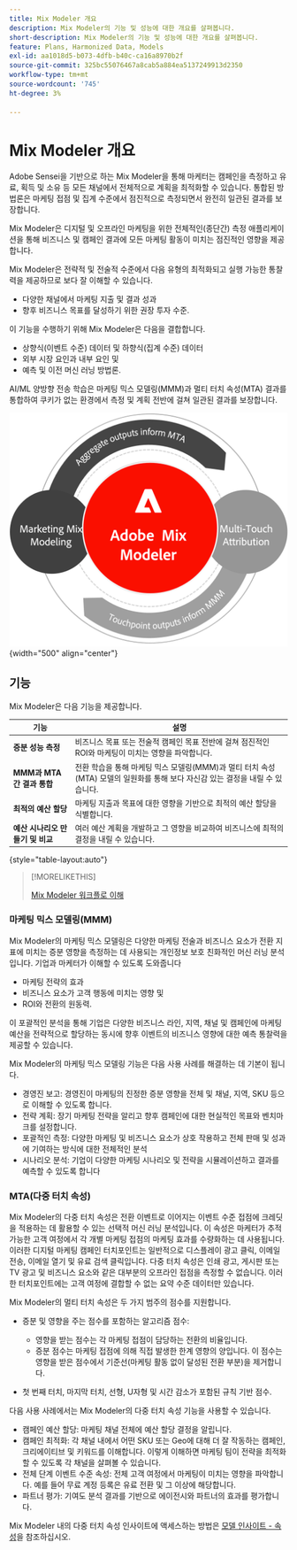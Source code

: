 ```yaml
---
title: Mix Modeler 개요
description: Mix Modeler의 기능 및 성능에 대한 개요를 살펴봅니다.
short-description: Mix Modeler의 기능 및 성능에 대한 개요를 살펴봅니다.
feature: Plans, Harmonized Data, Models
exl-id: aa1018d5-b073-4dfb-b40c-ca16a8970b2f
source-git-commit: 325bc55076467a8cab5a884ea5137249913d2350
workflow-type: tm+mt
source-wordcount: '745'
ht-degree: 3%

---
```


# Mix Modeler 개요

Adobe Sensei을 기반으로 하는 Mix Modeler을 통해 마케터는 캠페인을 측정하고 유료, 획득 및 소유 등 모든 채널에서 전체적으로 계획을 최적화할 수 있습니다. 통합된 방법론은 마케팅 접점 및 집계 수준에서 점진적으로 측정되면서 완전히 일관된 결과를 보장합니다.

Mix Modeler은 디지털 및 오프라인 마케팅을 위한 전체적인(종단간) 측정 애플리케이션을 통해 비즈니스 및 캠페인 결과에 모든 마케팅 활동이 미치는 점진적인 영향을 제공합니다.

Mix Modeler은 전략적 및 전술적 수준에서 다음 유형의 최적화되고 실행 가능한 통찰력을 제공하므로 보다 잘 이해할 수 있습니다.

* 다양한 채널에서 마케팅 지출 및 결과 성과
* 향후 비즈니스 목표를 달성하기 위한 권장 투자 수준.


이 기능을 수행하기 위해 Mix Modeler은 다음을 결합합니다.

* 상향식(이벤트 수준) 데이터 및 하향식(집계 수준) 데이터
* 외부 시장 요인과 내부 요인 및
* 예측 및 이전 머신 러닝 방법론.

AI/ML 양방향 전송 학습은 마케팅 믹스 모델링(MMM)과 멀티 터치 속성(MTA) 결과를 통합하여 쿠키가 없는 환경에서 측정 및 계획 전반에 걸쳐 일관된 결과를 보장합니다.

![양방향 전송 학습](/help/assets/birdirectional-transfer-learning.png){width="500" align="center"}


## 기능

Mix Modeler은 다음 기능을 제공합니다.

| 기능 | 설명 |
|---|---|
| **증분 성능 측정** | 비즈니스 목표 또는 전술적 캠페인 목표 전반에 걸쳐 점진적인 ROI와 마케팅이 미치는 영향을 파악합니다. |
| **MMM과 MTA 간 결과 통합** | 전환 학습을 통해 마케팅 믹스 모델링(MMM)과 멀티 터치 속성(MTA) 모델의 일원화를 통해 보다 자신감 있는 결정을 내릴 수 있습니다. |
| **최적의 예산 할당** | 마케팅 지출과 목표에 대한 영향을 기반으로 최적의 예산 할당을 식별합니다. |
| **예산 시나리오 만들기 및 비교** | 여러 예산 계획을 개발하고 그 영향을 비교하여 비즈니스에 최적의 결정을 내릴 수 있습니다. |

{style="table-layout:auto"}

>[!MORELIKETHIS]
>
>[Mix Modeler 워크플로 이해](workflow.md)


### 마케팅 믹스 모델링(MMM)

Mix Modeler의 마케팅 믹스 모델링은 다양한 마케팅 전술과 비즈니스 요소가 전환 지표에 미치는 증분 영향을 측정하는 데 사용되는 개인정보 보호 친화적인 머신 러닝 분석입니다. 기업과 마케터가 이해할 수 있도록 도와줍니다

* 마케팅 전략의 효과
* 비즈니스 요소가 고객 행동에 미치는 영향 및
* ROI와 전환의 원동력.

이 포괄적인 분석을 통해 기업은 다양한 비즈니스 라인, 지역, 채널 및 캠페인에 마케팅 예산을 전략적으로 할당하는 동시에 향후 이벤트의 비즈니스 영향에 대한 예측 통찰력을 제공할 수 있습니다.

Mix Modeler의 마케팅 믹스 모델링 기능은 다음 사용 사례를 해결하는 데 기본이 됩니다.

* 경영진 보고: 경영진이 마케팅의 진정한 증분 영향을 전체 및 채널, 지역, SKU 등으로 이해할 수 있도록 합니다.
* 전략 계획: 장기 마케팅 전략을 알리고 향후 캠페인에 대한 현실적인 목표와 벤치마크를 설정합니다.
* 포괄적인 측정: 다양한 마케팅 및 비즈니스 요소가 상호 작용하고 전체 판매 및 성과에 기여하는 방식에 대한 전체적인 분석
* 시나리오 분석: 기업이 다양한 마케팅 시나리오 및 전략을 시뮬레이션하고 결과를 예측할 수 있도록 합니다


### MTA(다중 터치 속성)

Mix Modeler의 다중 터치 속성은 전환 이벤트로 이어지는 이벤트 수준 접점에 크레딧을 적용하는 데 활용할 수 있는 선택적 머신 러닝 분석입니다. 이 속성은 마케터가 추적 가능한 고객 여정에서 각 개별 마케팅 접점의 마케팅 효과를 수량화하는 데 사용됩니다. 이러한 디지털 마케팅 캠페인 터치포인트는 일반적으로 디스플레이 광고 클릭, 이메일 전송, 이메일 열기 및 유료 검색 클릭입니다. 다중 터치 속성은 인쇄 광고, 게시판 또는 TV 광고 및 비즈니스 요소와 같은 대부분의 오프라인 접점을 측정할 수 없습니다. 이러한 터치포인트에는 고객 여정에 결합할 수 없는 요약 수준 데이터만 있습니다.

Mix Modeler의 멀티 터치 속성은 두 가지 범주의 점수를 지원합니다.

* 증분 및 영향을 주는 점수를 포함하는 알고리즘 점수:
   * 영향을 받는 점수는 각 마케팅 접점이 담당하는 전환의 비율입니다.
   * 증분 점수는 마케팅 접점에 의해 직접 발생한 한계 영향의 양입니다. 이 점수는 영향을 받은 점수에서 기준선(마케팅 활동 없이 달성된 전환 부분)을 제거합니다.

* 첫 번째 터치, 마지막 터치, 선형, U자형 및 시간 감소가 포함된 규칙 기반 점수.

다음 사용 사례에서는 Mix Modeler의 다중 터치 속성 기능을 사용할 수 있습니다.

* 캠페인 예산 할당: 마케팅 채널 전체에 예산 할당 결정을 알립니다.
* 캠페인 최적화: 각 채널 내에서 어떤 SKU 또는 Geo에 대해 더 잘 작동하는 캠페인, 크리에이티브 및 키워드를 이해합니다. 이렇게 이해하면 마케팅 팀이 전략을 최적화할 수 있도록 각 채널을 살펴볼 수 있습니다.
* 전체 단계 이벤트 수준 속성: 전체 고객 여정에서 마케팅이 미치는 영향을 파악합니다. 예를 들어 무료 계정 등록은 유료 전환 및 그 이상에 해당합니다.
* 파트너 평가: 기여도 분석 결과를 기반으로 에이전시와 파트너의 효과를 평가합니다.

Mix Modeler 내의 다중 터치 속성 인사이트에 액세스하는 방법은 [모델 인사이트 - 속성](../models/insights.md#attribution)을 참조하십시오.


